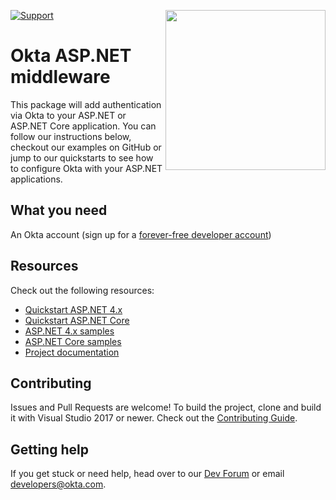 [<img src="https://devforum.okta.com/uploads/oktadev/original/1X/bf54a16b5fda189e4ad2706fb57cbb7a1e5b8deb.png" align="right" width="256px"/>](https://devforum.okta.com/)

[![Support](https://img.shields.io/badge/support-Developer%20Forum-blue.svg)](https://devforum.okta.com/)



Okta ASP.NET middleware
========================

This package will add authentication via Okta to your ASP.NET or ASP.NET Core application. You can follow our instructions below, checkout our examples on GitHub or jump to our quickstarts to see how to configure Okta with your ASP.NET applications. 

## What you need

An Okta account (sign up for a [forever-free developer account](https://developer.okta.com/signup/))

## Resources

Check out the following resources:

* [Quickstart ASP.NET 4.x](https://developer.okta.com/quickstart/#/okta-sign-in-page/dotnet/aspnet4)
* [Quickstart ASP.NET Core](https://developer.okta.com/quickstart/#/okta-sign-in-page/dotnet/aspnetcore)
* [ASP.NET 4.x samples](https://github.com/okta/samples-aspnet)
* [ASP.NET Core samples](https://github.com/okta/samples-aspnetcore)
* [Project documentation](https://github.com/okta/okta-aspnet/tree/master/docs)

## Contributing

Issues and Pull Requests are welcome! To build the project, clone and build it with Visual Studio 2017 or newer. Check out the [Contributing Guide](https://github.com/okta/okta-aspnet/tree/master/CONTRIBUTING.md).

## Getting help

If you get stuck or need help, head over to our [Dev Forum](https://devforum.okta.com) or email developers@okta.com.
